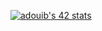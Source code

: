 [![adouib's 42 stats](https://badge42.herokuapp.com/api/stats/adouib?PrivacyEmail=true)](https://github.com/sbb3/badge42)
